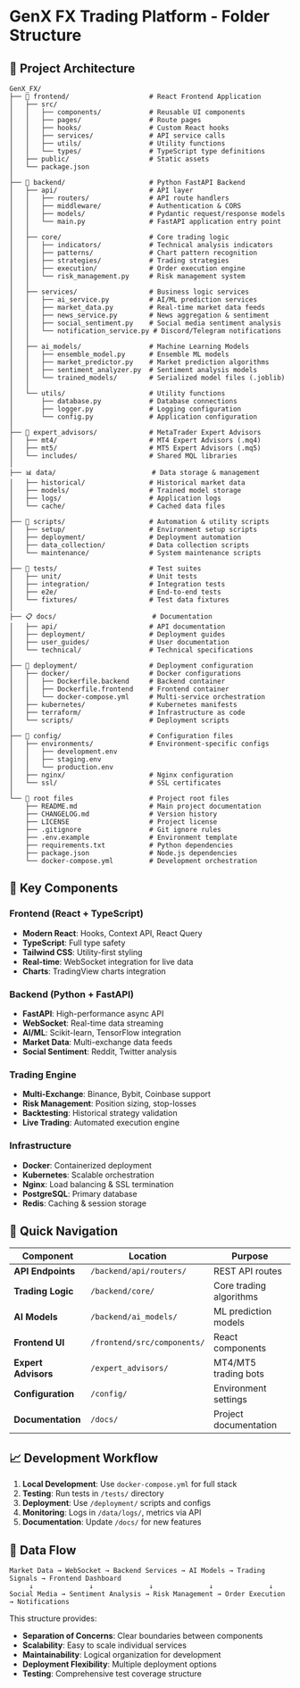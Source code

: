 # GenX FX Trading Platform - Folder Structure

## 📁 Project Architecture

```
GenX_FX/
├── 📱 frontend/                    # React Frontend Application
│   ├── src/
│   │   ├── components/            # Reusable UI components
│   │   ├── pages/                 # Route pages
│   │   ├── hooks/                 # Custom React hooks
│   │   ├── services/              # API service calls
│   │   ├── utils/                 # Utility functions
│   │   └── types/                 # TypeScript type definitions
│   ├── public/                    # Static assets
│   └── package.json
│
├── 🚀 backend/                     # Python FastAPI Backend
│   ├── api/                       # API layer
│   │   ├── routers/               # API route handlers
│   │   ├── middleware/            # Authentication & CORS
│   │   ├── models/                # Pydantic request/response models
│   │   └── main.py                # FastAPI application entry point
│   │
│   ├── core/                      # Core trading logic
│   │   ├── indicators/            # Technical analysis indicators
│   │   ├── patterns/              # Chart pattern recognition
│   │   ├── strategies/            # Trading strategies
│   │   ├── execution/             # Order execution engine
│   │   └── risk_management.py     # Risk management system
│   │
│   ├── services/                  # Business logic services
│   │   ├── ai_service.py          # AI/ML prediction services
│   │   ├── market_data.py         # Real-time market data feeds
│   │   ├── news_service.py        # News aggregation & sentiment
│   │   ├── social_sentiment.py    # Social media sentiment analysis
│   │   └── notification_service.py # Discord/Telegram notifications
│   │
│   ├── ai_models/                 # Machine Learning Models
│   │   ├── ensemble_model.py      # Ensemble ML models
│   │   ├── market_predictor.py    # Market prediction algorithms
│   │   ├── sentiment_analyzer.py  # Sentiment analysis models
│   │   └── trained_models/        # Serialized model files (.joblib)
│   │
│   └── utils/                     # Utility functions
│       ├── database.py            # Database connections
│       ├── logger.py              # Logging configuration
│       └── config.py              # Application configuration
│
├── 🤖 expert_advisors/             # MetaTrader Expert Advisors
│   ├── mt4/                       # MT4 Expert Advisors (.mq4)
│   ├── mt5/                       # MT5 Expert Advisors (.mq5)
│   └── includes/                  # Shared MQL libraries
│
├── 📊 data/                        # Data storage & management
│   ├── historical/                # Historical market data
│   ├── models/                    # Trained model storage
│   ├── logs/                      # Application logs
│   └── cache/                     # Cached data files
│
├── 🔧 scripts/                     # Automation & utility scripts
│   ├── setup/                     # Environment setup scripts
│   ├── deployment/                # Deployment automation
│   ├── data_collection/           # Data collection scripts
│   └── maintenance/               # System maintenance scripts
│
├── 🧪 tests/                       # Test suites
│   ├── unit/                      # Unit tests
│   ├── integration/               # Integration tests
│   ├── e2e/                       # End-to-end tests
│   └── fixtures/                  # Test data fixtures
│
├── 📋 docs/                        # Documentation
│   ├── api/                       # API documentation
│   ├── deployment/                # Deployment guides
│   ├── user_guides/               # User documentation
│   └── technical/                 # Technical specifications
│
├── 🚢 deployment/                  # Deployment configuration
│   ├── docker/                    # Docker configurations
│   │   ├── Dockerfile.backend     # Backend container
│   │   ├── Dockerfile.frontend    # Frontend container
│   │   └── docker-compose.yml     # Multi-service orchestration
│   ├── kubernetes/                # Kubernetes manifests
│   ├── terraform/                 # Infrastructure as code
│   └── scripts/                   # Deployment scripts
│
├── 🔐 config/                      # Configuration files
│   ├── environments/              # Environment-specific configs
│   │   ├── development.env
│   │   ├── staging.env
│   │   └── production.env
│   ├── nginx/                     # Nginx configuration
│   └── ssl/                       # SSL certificates
│
└── 📄 root files                   # Project root files
    ├── README.md                  # Main project documentation
    ├── CHANGELOG.md               # Version history
    ├── LICENSE                    # Project license
    ├── .gitignore                 # Git ignore rules
    ├── .env.example               # Environment template
    ├── requirements.txt           # Python dependencies
    ├── package.json               # Node.js dependencies
    └── docker-compose.yml         # Development orchestration
```

## 🎯 Key Components

### Frontend (React + TypeScript)
- **Modern React**: Hooks, Context API, React Query
- **TypeScript**: Full type safety
- **Tailwind CSS**: Utility-first styling
- **Real-time**: WebSocket integration for live data
- **Charts**: TradingView charts integration

### Backend (Python + FastAPI)
- **FastAPI**: High-performance async API
- **WebSocket**: Real-time data streaming
- **AI/ML**: Scikit-learn, TensorFlow integration
- **Market Data**: Multi-exchange data feeds
- **Social Sentiment**: Reddit, Twitter analysis

### Trading Engine
- **Multi-Exchange**: Binance, Bybit, Coinbase support
- **Risk Management**: Position sizing, stop-losses
- **Backtesting**: Historical strategy validation
- **Live Trading**: Automated execution engine

### Infrastructure
- **Docker**: Containerized deployment
- **Kubernetes**: Scalable orchestration
- **Nginx**: Load balancing & SSL termination
- **PostgreSQL**: Primary database
- **Redis**: Caching & session storage

## 🚀 Quick Navigation

| Component | Location | Purpose |
|-----------|----------|---------|
| **API Endpoints** | `/backend/api/routers/` | REST API routes |
| **Trading Logic** | `/backend/core/` | Core trading algorithms |
| **AI Models** | `/backend/ai_models/` | ML prediction models |
| **Frontend UI** | `/frontend/src/components/` | React components |
| **Expert Advisors** | `/expert_advisors/` | MT4/MT5 trading bots |
| **Configuration** | `/config/` | Environment settings |
| **Documentation** | `/docs/` | Project documentation |

## 📈 Development Workflow

1. **Local Development**: Use `docker-compose.yml` for full stack
2. **Testing**: Run tests in `/tests/` directory
3. **Deployment**: Use `/deployment/` scripts and configs
4. **Monitoring**: Logs in `/data/logs/`, metrics via API
5. **Documentation**: Update `/docs/` for new features

## 🔄 Data Flow

```
Market Data → WebSocket → Backend Services → AI Models → Trading Signals → Frontend Dashboard
     ↓              ↓              ↓              ↓              ↓
Social Media → Sentiment Analysis → Risk Management → Order Execution → Notifications
```

This structure provides:
- **Separation of Concerns**: Clear boundaries between components
- **Scalability**: Easy to scale individual services
- **Maintainability**: Logical organization for development
- **Deployment Flexibility**: Multiple deployment options
- **Testing**: Comprehensive test coverage structure
